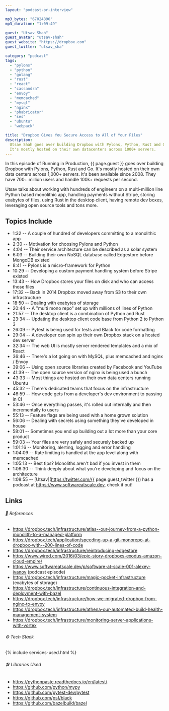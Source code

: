 ```yaml
---
layout: "podcast-or-interview"

mp3_bytes: "67024896"
mp3_duration: "1:09:49"

guest: "Utsav Shah"
guest_avatar: "utsav-shah"
guest_website: "https://dropbox.com"
guest_twitter: "utsav_sha"

category: "podcast"
tags:
  - "pylons"
  - "python"
  - "golang"
  - "rust"
  - "react"
  - "cassandra"
  - "envoy"
  - "memcached"
  - "mysql"
  - "nginx"
  - "phabricator"
  - "ses"
  - "ubuntu"
  - "webpack"

title: "Dropbox Gives You Secure Access to All of Your Files"
description:
  Utsav Shah goes over building Dropbox with Pylons, Python, Rust and Go.
  It's mostly hosted on their own datacenters across 1000+ servers.
---
```


In this episode of Running in Production, {{ page.guest }} goes over building
Dropbox with Pylons, Python, Rust and Go. It's mostly hosted on their own
data centers across 1,000+ servers. It's been available since 2008. They have
700+ million users and handle 100k+ requests per second.

Utsav talks about working with hundreds of engineers on a multi-million line
Python based monolithic app, handling payments without Stripe, storing exabytes
of files, using Rust in the desktop client, having remote dev boxes, leveraging
open source tools and tons more.

## Topics Include

- 1:32 -- A couple of hundred of developers committing to a monolithic app
- 2:30 -- Motivation for choosing Pylons and Python
- 4:04 -- Their service architecture can be described as a solar system
- 6:03 -- Building their own NoSQL database called Edgestore before MongoDB existed
- 8:41 -- Pylons is a micro-framework for Python
- 10:29 -- Developing a custom payment handling system before Stripe existed
- 13:43 -- How Dropbox stores your files on disk and who can access those files
- 17:32 -- Back in 2014 Dropbox moved away from S3 to their own infrastructure
- 18:50 -- Dealing with exabytes of storage
- 20:44 -- A "multi mono repo" set up with millions of lines of Python
- 21:57 -- The desktop client is a combination of Python and Rust
- 23:34 -- Updating the desktop client code base from Python 2 to Python 3
- 26:09 -- Pytest is being used for tests and Black for code formatting
- 29:04 -- A developer can spin up their own Dropbox stack on a hosted dev server
- 32:34 -- The web UI is mostly server rendered templates and a mix of React
- 36:46 -- There's a lot going on with MySQL, plus memcached and nginx / Envoy
- 39:06 -- Using open source libraries created by Facebook and YouTube
- 41:39 -- The open source version of nginx is being used a bunch
- 43:33 -- Most things are hosted on their own data centers running Ubuntu
- 45:32 -- There's dedicated teams that focus on the infrastructure
- 46:59 -- How code gets from a developer's dev environment to passing in CI
- 53:46 -- Once everything passes, it's rolled out internally and then incrementally to users
- 55:13 -- Feature flags are being used with a home grown solution
- 56:06 -- Dealing with secrets using something they've developed in house
- 58:01 -- Sometimes you end up building out a lot more than your core product
- 59:03 -- Your files are very safely and securely backed up
- 1:01:16 -- Monitoring, alerting, logging and error handling
- 1:04:09 -- Rate limiting is handled at the app level along with memcached
- 1:05:13 -- Best tips? Monoliths aren't bad if you invest in them
- 1:06:30 -- Think deeply about what you're developing and focus on the architecture
- 1:08:55 -- [Utsav](https://twitter.com/{{ page.guest_twitter }}) has a podcast at <https://www.softwareatscale.dev>, check it out!

## Links

###### 📄 References

- <https://dropbox.tech/infrastructure/atlas--our-journey-from-a-python-monolith-to-a-managed-platform>
- <https://dropbox.tech/application/speeding-up-a-git-monorepo-at-dropbox-with--200-lines-of-code>
- <https://dropbox.tech/infrastructure/reintroducing-edgestore>
- <https://www.wired.com/2016/03/epic-story-dropboxs-exodus-amazon-cloud-empire/>
- <https://www.softwareatscale.dev/p/software-at-scale-001-alexey-ivanov> (podcast episode)
- <https://dropbox.tech/infrastructure/magic-pocket-infrastructure> (exabytes of storage)
- <https://dropbox.tech/infrastructure/continuous-integration-and-deployment-with-bazel>
- <https://dropbox.tech/infrastructure/how-we-migrated-dropbox-from-nginx-to-envoy>
- <https://dropbox.tech/infrastructure/athena-our-automated-build-health-management-system>
- <https://dropbox.tech/infrastructure/monitoring-server-applications-with-vortex>

###### ⚙️ Tech Stack

{% include services-used.html %}

###### 🛠 Libraries Used

- <https://pythonpaste.readthedocs.io/en/latest/>
- <https://github.com/python/mypy>
- <https://github.com/pytest-dev/pytest>
- <https://github.com/psf/black>
- <https://github.com/bazelbuild/bazel>
